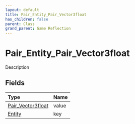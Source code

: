 ```yaml
---
layout: default
title: Pair_Entity_Pair_Vector3float
has_children: false
parent: Class
grand_parent: Game Reflection
---
```

# Pair_Entity_Pair_Vector3float
Description 

## Fields

| Type | Name |
|:-------------|:--------------|
| [Pair_Vector3float](/docs/game-reflection/classes/pair__vector3float) | value |
| [Entity](/docs/game-reflection/classes/entity) | key |

